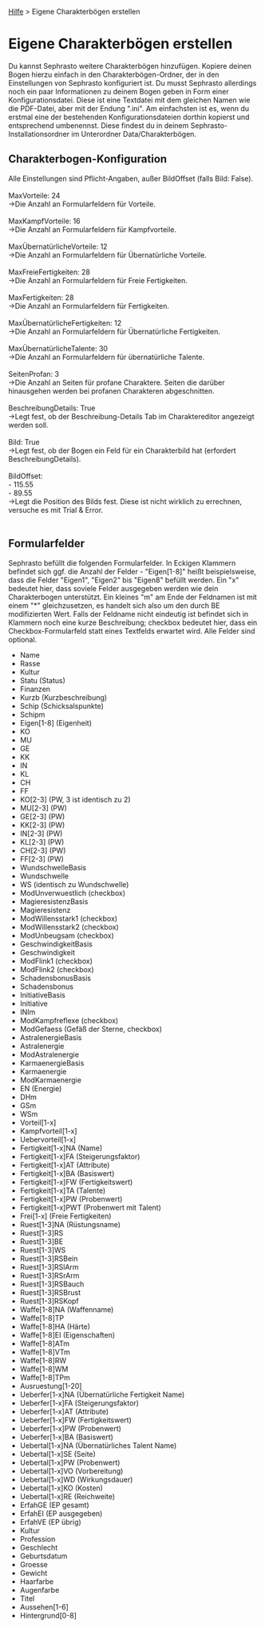 [Hilfe](Help.md) > Eigene Charakterbögen erstellen

# Eigene Charakterbögen erstellen
Du kannst Sephrasto weitere Charakterbögen hinzufügen. Kopiere deinen Bogen hierzu einfach in den Charakterbögen-Ordner, der in den Einstellungen von Sephrasto konfiguriert ist. Du musst Sephrasto allerdings noch ein paar Informationen zu deinem Bogen geben in Form einer Konfigurationsdatei. Diese ist eine Textdatei mit dem gleichen Namen wie die PDF-Datei, aber mit der Endung ".ini". Am einfachsten ist es, wenn du erstmal eine der bestehenden Konfigurationsdateien dorthin kopierst und entsprechend umbenennst. Diese findest du in deinem Sephrasto-Installationsordner im Unterordner Data/Charakterbögen. 
<br />
## Charakterbogen-Konfiguration
Alle Einstellungen sind Pflicht-Angaben, außer BildOffset (falls Bild: False).<br />
<br />
MaxVorteile: 24<br />
->Die Anzahl an Formularfeldern für Vorteile.<br />
<br />
MaxKampfVorteile: 16<br />
->Die Anzahl an Formularfeldern für Kampfvorteile.<br />
<br />
MaxÜbernatürlicheVorteile: 12<br />
->Die Anzahl an Formularfeldern für Übernatürliche Vorteile.<br />
<br />
MaxFreieFertigkeiten: 28<br />
->Die Anzahl an Formularfeldern für Freie Fertigkeiten.<br />
<br />
MaxFertigkeiten: 28<br />
->Die Anzahl an Formularfeldern für Fertigkeiten.<br />
<br />
MaxÜbernatürlicheFertigkeiten: 12<br />
->Die Anzahl an Formularfeldern für Übernatürliche Fertigkeiten.<br />
<br />
MaxÜbernatürlicheTalente: 30<br />
->Die Anzahl an Formularfeldern für übernatürliche Talente.<br />
<br />
SeitenProfan: 3<br />
->Die Anzahl an Seiten für profane Charaktere. Seiten die darüber hinausgehen werden bei profanen Charakteren abgeschnitten.<br />
<br />
BeschreibungDetails: True<br />
->Legt fest, ob der Beschreibung-Details Tab im Charaktereditor angezeigt werden soll.<br />
<br />
Bild: True<br />
->Legt fest, ob der Bogen ein Feld für ein Charakterbild hat (erfordert BeschreibungDetails).<br />
<br />
BildOffset:<br />
\- 115.55<br />
\- 89.55<br />
->Legt die Position des Bilds fest. Diese ist nicht wirklich zu errechnen, versuche es mit Trial & Error.<br />
<br />
## Formularfelder
Sephrasto befüllt die folgenden Formularfelder. In Eckigen Klammern befindet sich ggf. die Anzahl der Felder - "Eigen[1-8]" heißt beispielsweise, dass die Felder "Eigen1", "Eigen2" bis "Eigen8" befüllt werden. Ein "x" bedeutet hier, dass soviele Felder ausgegeben werden wie dein Charakterbogen unterstützt. Ein kleines "m" am Ende der Feldnamen ist mit einem "\*" gleichzusetzen, es handelt sich also um den durch BE modifizierten Wert. Falls der Feldname nicht eindeutig ist befindet sich in Klammern noch eine kurze Beschreibung; checkbox bedeutet hier, dass ein Checkbox-Formularfeld statt eines Textfelds erwartet wird. Alle Felder sind optional.

- Name
- Rasse
- Kultur
- Statu (Status)
- Finanzen
- Kurzb (Kurzbeschreibung)
- Schip (Schicksalspunkte)
- Schipm
- Eigen[1-8] (Eigenheit)
- KO
- MU
- GE
- KK
- IN
- KL
- CH
- FF
- KO[2-3] (PW, 3 ist identisch zu 2)
- MU[2-3] (PW)
- GE[2-3] (PW)
- KK[2-3] (PW)
- IN[2-3] (PW)
- KL[2-3] (PW)
- CH[2-3] (PW)
- FF[2-3] (PW)
- WundschwelleBasis
- Wundschwelle
- WS (identisch zu Wundschwelle)
- ModUnverwuestlich (checkbox)
- MagieresistenzBasis
- Magieresistenz
- ModWillensstark1 (checkbox)
- ModWillensstark2 (checkbox)
- ModUnbeugsam (checkbox)
- GeschwindigkeitBasis
- Geschwindigkeit
- ModFlink1 (checkbox)
- ModFlink2 (checkbox)
- SchadensbonusBasis
- Schadensbonus
- InitiativeBasis
- Initiative
- INIm
- ModKampfreflexe (checkbox)
- ModGefaess (Gefäß der Sterne, checkbox)
- AstralenergieBasis
- Astralenergie
- ModAstralenergie
- KarmaenergieBasis
- Karmaenergie
- ModKarmaenergie
- EN (Energie)
- DHm
- GSm
- WSm
- Vorteil[1-x]
- Kampfvorteil[1-x]
- Uebervorteil[1-x]
- Fertigkeit[1-x]NA (Name)
- Fertigkeit[1-x]FA (Steigerungsfaktor)
- Fertigkeit[1-x]AT (Attribute)
- Fertigkeit[1-x]BA (Basiswert)
- Fertigkeit[1-x]FW (Fertigkeitswert)
- Fertigkeit[1-x]TA (Talente)
- Fertigkeit[1-x]PW (Probenwert)
- Fertigkeit[1-x]PWT (Probenwert mit Talent)
- Frei[1-x] (Freie Fertigkeiten)
- Ruest[1-3]NA (Rüstungsname)
- Ruest[1-3]RS
- Ruest[1-3]BE
- Ruest[1-3]WS
- Ruest[1-3]RSBein
- Ruest[1-3]RSlArm
- Ruest[1-3]RSrArm
- Ruest[1-3]RSBauch
- Ruest[1-3]RSBrust
- Ruest[1-3]RSKopf
- Waffe[1-8]NA (Waffenname)
- Waffe[1-8]TP
- Waffe[1-8]HA (Härte)
- Waffe[1-8]EI (Eigenschaften)
- Waffe[1-8]ATm
- Waffe[1-8]VTm
- Waffe[1-8]RW
- Waffe[1-8]WM
- Waffe[1-8]TPm
- Ausruestung[1-20]
- Ueberfer[1-x]NA (Übernatürliche Fertigkeit Name)
- Ueberfer[1-x]FA (Steigerungsfaktor)
- Ueberfer[1-x]AT (Attribute)
- Ueberfer[1-x]FW (Fertigkeitswert)
- Ueberfer[1-x]PW (Probenwert)
- Ueberfer[1-x]BA (Basiswert)
- Uebertal[1-x]NA (Übernatürliches Talent Name)
- Uebertal[1-x]SE (Seite)
- Uebertal[1-x]PW (Probenwert)
- Uebertal[1-x]VO (Vorbereitung)
- Uebertal[1-x]WD (Wirkungsdauer)
- Uebertal[1-x]KO (Kosten)
- Uebertal[1-x]RE (Reichweite)
- ErfahGE (EP gesamt)
- ErfahEI (EP ausgegeben)
- ErfahVE (EP übrig)
- Kultur
- Profession
- Geschlecht
- Geburtsdatum
- Groesse
- Gewicht
- Haarfarbe
- Augenfarbe
- Titel
- Aussehen[1-6]
- Hintergrund[0-8]